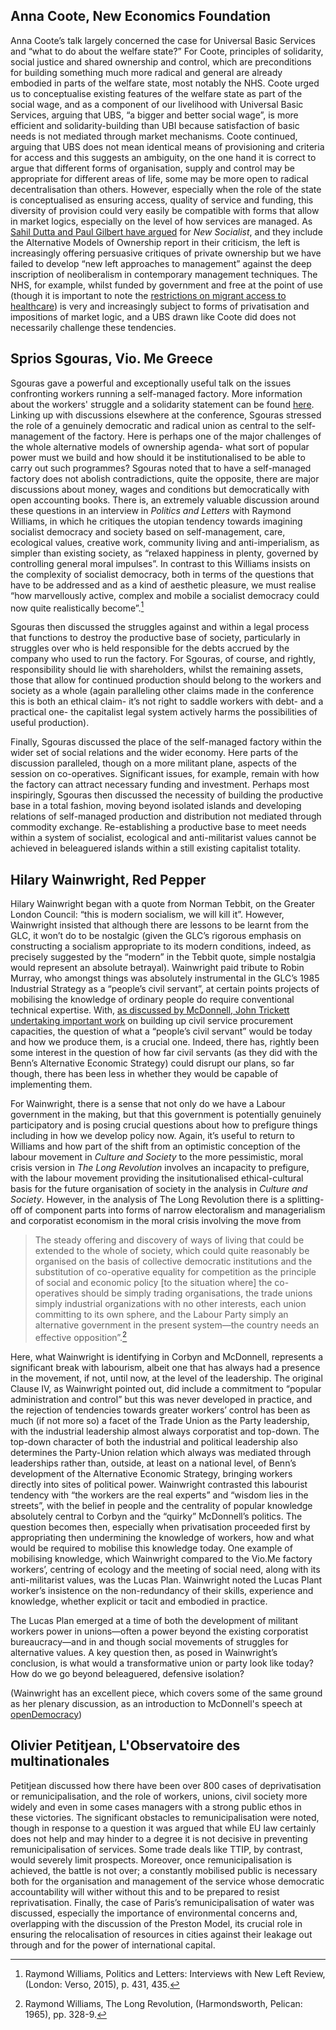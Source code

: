 ## Anna Coote, New Economics Foundation

Anna Coote’s talk largely concerned the case for Universal Basic Services and “what to do about the welfare state?” For Coote, principles of solidarity, social justice and shared ownership and control, which are preconditions for building something much more radical and general are already embodied in parts of the welfare state, most notably the NHS. Coote urged us to conceptualise existing features of the welfare state as part of the social wage, and as a component of our livelihood with Universal Basic Services, arguing that UBS, “a bigger and better social wage”, is more efficient and solidarity-building than UBI because satisfaction of basic needs is not mediated through market mechanisms. Coote continued, arguing that UBS does not mean identical means of provisioning and criteria for access and this suggests an ambiguity, on the one hand it is correct to argue that different forms of organisation, supply and control may be appropriate for different areas of life, some may be more open to radical decentralisation than others. However, especially when the role of the state is conceptualised as ensuring access, quality of service and funding, this diversity of provision could very easily be compatible with forms that allow in market logics, especially on the level of how services are managed. As [Sahil Dutta and Paul Gilbert have argued](https://newsocialist.org.uk/barely-managing-on-whats-missing-from-left-political-economy/) for *New Socialist*, and they include the Alternative Models of Ownership report in their criticism, the left is increasingly offering persuasive critiques of private ownership but we have failed to develop “new left approaches to management” against the deep inscription of neoliberalism in contemporary management techniques. The NHS, for example, whilst funded by government and free at the point of use (though it is important to note the [restrictions on migrant access to healthcare](https://newsocialist.org.uk/healthcare-is-a-human-right-migrant-solidarity-in-the-nhs/)) is very and increasingly subject to forms of privatisation and impositions of market logic, and a UBS drawn like Coote did does not necessarily challenge these tendencies.

## Sprios Sgouras, Vio. Me Greece

Sgouras gave a powerful and exceptionally useful talk on the issues confronting workers running a self-managed factory. More information about the workers' struggle and a solidarity statement can be found [here](http://www.viome.org/2018/01/solidarity-signatures-hands-off.html). Linking up with discussions elsewhere at the conference, Sgouras stressed the role of a genuinely democratic and radical union as central to the self-management of the factory. Here is perhaps one of the major challenges of the whole alternative models of ownership agenda- what sort of popular power must we build and how should it be institutionalised to be able to carry out such programmes? Sgouras noted that to have a self-managed factory does not abolish contradictions, quite the opposite, there are major discussions about money, wages and conditions but democratically with open accounting books. There is, an extremely valuable discussion around these questions in an interview in *Politics and Letters* with Raymond Williams, in which he critiques the utopian tendency towards imagining socialist democracy and society based on self-management, care, ecological values, creative work, community living and anti-imperialism, as simpler than existing society, as “relaxed happiness in plenty, governed by controlling general moral impulses”. In contrast to this Williams insists on the complexity of socialist democracy, both in terms of the questions that have to be addressed and as a kind of aesthetic pleasure, we must realise “how marvellously active, complex and mobile a socialist democracy could now quite realistically become”.[^1] 

Sgouras then discussed the struggles against and within a legal process that functions to destroy the productive base of society, particularly in struggles over who is held responsible for the debts accrued by the company who used to run the factory. For Sgouras, of course, and rightly, responsibility should lie with shareholders, whilst the remaining assets, those that allow for continued production should belong to the workers and society as a whole (again paralleling other claims made in the conference this is both an ethical claim- it’s not right to saddle workers with debt- and a practical one- the capitalist legal system actively harms the possibilities of useful production). 

Finally, Sgouras discussed the place of the self-managed factory within the wider set of social relations and the wider economy. Here parts of the discussion paralleled, though on a more militant plane, aspects of the session on co-operatives. Significant issues, for example, remain with how the factory can attract necessary funding and investment. Perhaps most inspiringly, Sgouras then discussed the necessity of building the productive base in a total fashion, moving beyond isolated islands and developing relations of self-managed production and distribution not mediated through commodity exchange. Re-establishing a productive base to meet needs within a system of socialist, ecological and anti-militarist values cannot be achieved in beleaguered islands within a still existing capitalist totality.

## Hilary Wainwright, Red Pepper

Hilary Wainwright began with a quote from Norman Tebbit, on the Greater London Council: “this is modern socialism, we will kill it”. However, Wainwright insisted that although there are lessons to be learnt from the GLC, it won’t do to be nostalgic (given the GLC’s rigorous emphasis on constructing a socialism appropriate to its modern conditions, indeed, as precisely suggested by the “modern” in the Tebbit quote, simple nostalgia would represent an absolute betrayal). Wainwright paid tribute to Robin Murray, who amongst things was absolutely instrumental in the GLC’s 1985 Industrial Strategy as a “people’s civil servant”, at certain points projects of mobilising the knowledge of ordinary people do require conventional technical expertise. With, [as discussed by McDonnell, John Trickett undertaking important work](https://newsocialist.org.uk/labours-new-economics-conference-part-one-introductory-session/) on building up civil service procurement capacities, the question of what a “people’s civil servant” would be today and how we produce them, is a crucial one. Indeed, there has, rightly been some interest in the question of how far civil servants (as they did with the Benn’s Alternative Economic Strategy) could disrupt our plans, so far though, there has been less in whether they would be capable of implementing them. 

For Wainwright, there is a sense that not only do we have a Labour government in the making, but that this government is potentially genuinely participatory and is posing crucial questions about how to prefigure things including in how we develop policy now. Again, it’s useful to return to Williams and how part of the shift from an optimistic conception of the labour movement in *Culture and Society* to the more pessimistic, moral crisis version in *The Long Revolution* involves an incapacity to prefigure, with the labour movement providing the insitutionalised ethical-cultural basis for the future organisation of society in the analysis in *Culture and Society*. However, in the analysis of The Long Revolution there is a splitting-off of component parts into forms of narrow electoralism and managerialism and corporatist economism in the moral crisis involving the move from

> The steady offering and discovery of ways of living that could be extended to the whole of society, which could quite reasonably be organised on the basis of collective democratic institutions and the substitution of co-operative equality for competition as the principle of social and economic policy [to the situation where] the co-operatives should be simply trading organisations, the trade unions simply industrial organizations with no other interests, each union committing to its own sphere, and the Labour Party simply an alternative government in the present system—the country needs an effective opposition”.[^2] 

Here, what Wainwright is identifying in Corbyn and McDonnell, represents a significant break with labourism, albeit one that has always had a presence in the movement, if not, until now, at the level of the leadership. The original Clause IV, as Wainwright pointed out, did include a commitment to “popular administration and control” but this was never developed in practice, and the rejection of tendencies towards greater workers’ control has been as much (if not more so) a facet of the Trade Union as the Party leadership, with the industrial leadership almost always corporatist and top-down. The top-down character of both the industrial and political leadership also determines the Party-Union relation which always was mediated through leaderships rather than, outside, at least on a national level, of Benn’s development of the Alternative Economic Strategy, bringing workers directly into sites of political power. Wainwright contrasted this labourist tendency with “the workers are the real experts” and “wisdom lies in the streets”, with the belief in people and the centrality of popular knowledge absolutely central to Corbyn and the “quirky” McDonnell’s politics. The question becomes then, especially when privatisation proceeded first by appropriating then undermining the knowledge of workers, how and what would be required to mobilise this knowledge today. One example of mobilising knowledge, which Wainwright compared to the Vio.Me factory workers’, centring of ecology and the meeting of social need, along with its anti-militarist values, was the Lucas Plan. Wainwright noted the Lucas Plant worker’s insistence on the non-redundancy of their skills, experience and knowledge, whether explicit or tacit and embodied in practice.

The Lucas Plan emerged at a time of both the development of militant workers power in unions—often a power beyond the existing corporatist bureaucracy—and in and though social movements of struggles for alternative values. A key question then, as posed in Wainwright’s conclusion, is what would a transformative union or party look like today? How do we go beyond beleaguered, defensive isolation?  

(Wainwright has an excellent piece, which covers some of the same ground as her plenary discussion, as an introduction to McDonnell's speech at [openDemocracy](https://www.opendemocracy.net/uk/hilary-wainwright/new-economics-of-labour))

## Olivier Petitjean, L'Observatoire des multinationales

Petitjean discussed how there have been over 800 cases of deprivatisation or remunicipalisation, and the role of workers, unions, civil society more widely and even in some cases managers with a strong public ethos in these victories. The significant obstacles to remunicipalisation were noted, though in response to a question it was argued that while EU law certainly does not help and may hinder to a degree it is not decisive in preventing remunicipalisation of services. Some trade deals like TTIP, by contrast, would severely limit prospects. Moreover, once remunicipalisation is achieved, the battle is not over; a constantly mobilised public is necessary both for the organisation and management of the service whose democratic accountability will wither without this and to be prepared to resist reprivatisation. Finally, the case of Paris’s remunicipalisation of water was discussed, especially the importance of environmental concerns and, overlapping with the discussion of the Preston Model, its crucial role in ensuring the relocalisation of resources in cities against their leakage out through and for the power of international capital.

[^1]: Raymond Williams, Politics and Letters: Interviews with New Left Review, (London: Verso, 2015), p. 431, 435.
[^2]: Raymond Williams, The Long Revolution, (Harmondsworth, Pelican: 1965), pp. 328-9.
